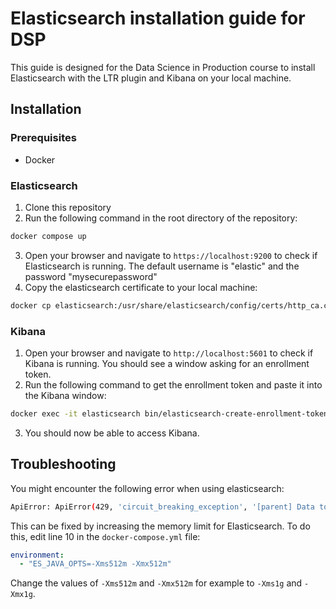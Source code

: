 # Elasticsearch installation guide for DSP

This guide is designed for the Data Science in Production course to install Elasticsearch with the LTR plugin and Kibana on your local machine.

## Installation

### Prerequisites

- Docker

### Elasticsearch

1. Clone this repository
2. Run the following command in the root directory of the repository:

```bash
docker compose up
```

3. Open your browser and navigate to `https://localhost:9200` to check if Elasticsearch is running. The default username is "elastic" and the password "mysecurepassword"
4. Copy the elasticsearch certificate to your local machine:

```bash
docker cp elasticsearch:/usr/share/elasticsearch/config/certs/http_ca.crt <path_to_save_certificate>
```

### Kibana

1. Open your browser and navigate to `http://localhost:5601` to check if Kibana is running. You should see a window asking for an enrollment token.
2. Run the following command to get the enrollment token and paste it into the Kibana window:

```bash
docker exec -it elasticsearch bin/elasticsearch-create-enrollment-token -s kibana
```

3. You should now be able to access Kibana.

## Troubleshooting

You might encounter the following error when using elasticsearch:

```bash
ApiError: ApiError(429, 'circuit_breaking_exception', '[parent] Data too large, data for [<http_request>] would be [566122900/539.8mb], which is larger than the limit of [510027366/486.3mb], real usage: [369611440/352.4mb], new bytes reserved: [196511460/187.4mb], usages [model_inference=0/0b, inflight_requests=196511460/187.4mb, request=0/0b, fielddata=0/0b, eql_sequence=0/0b]')
```

This can be fixed by increasing the memory limit for Elasticsearch. To do this, edit line 10 in the `docker-compose.yml` file:

```yaml
environment:
  - "ES_JAVA_OPTS=-Xms512m -Xmx512m"
```

Change the values of `-Xms512m` and `-Xmx512m` for example to `-Xms1g` and `-Xmx1g`.
